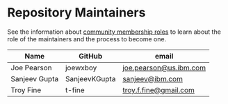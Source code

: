 Repository Maintainers
======================

See the information about [community membership roles](https://wiki.lfedge.org/display/OH/Community+Membership) to learn about the role of the maintainers and the process to become one.

| Name           | GitHub        | email                    |
| -------------- | ------------- | ------------------------ |
| Joe Pearson    | joewxboy      | <joe.pearson@us.ibm.com> |
| Sanjeev Gupta  | SanjeevKGupta | <sanjeev@ibm.com>        |
| Troy Fine      | t-fine        | <troy.f.fine@gmail.com>  |